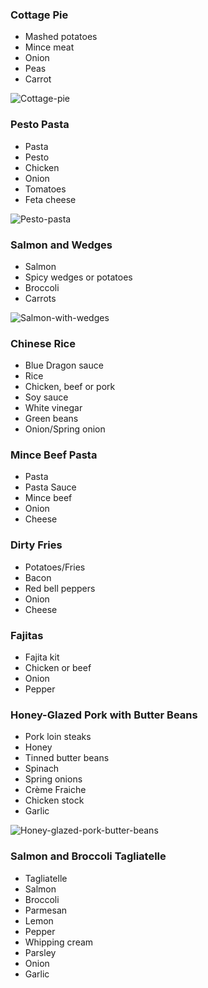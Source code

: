 ### Cottage Pie
- Mashed potatoes
- Mince meat
- Onion
- Peas
- Carrot

![Cottage-pie](Cottage-pie.jpeg)

### Pesto Pasta
- Pasta
- Pesto
- Chicken
- Onion
- Tomatoes
- Feta cheese

![Pesto-pasta](Pesto-pasta.jpeg)

### Salmon and Wedges
- Salmon
- Spicy wedges or potatoes
- Broccoli
- Carrots

![Salmon-with-wedges](Salmon-with-wedges.jpeg)

### Chinese Rice
- Blue Dragon sauce
- Rice
- Chicken, beef or pork
- Soy sauce
- White vinegar
- Green beans
- Onion/Spring onion

### Mince Beef Pasta
- Pasta
- Pasta Sauce
- Mince beef
- Onion
- Cheese

### Dirty Fries
- Potatoes/Fries
- Bacon
- Red bell peppers
- Onion
- Cheese

### Fajitas
- Fajita kit
- Chicken or beef
- Onion
- Pepper

### Honey-Glazed Pork with Butter Beans
- Pork loin steaks
- Honey
- Tinned butter beans
- Spinach
- Spring onions
- Crème Fraiche
- Chicken stock
- Garlic

![Honey-glazed-pork-butter-beans](Honey-glazed-pork-butter-beans.jpeg)

### Salmon and Broccoli Tagliatelle
- Tagliatelle
- Salmon
- Broccoli
- Parmesan
- Lemon
- Pepper
- Whipping cream
- Parsley
- Onion
- Garlic